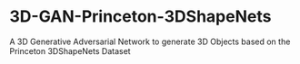 # 3D-GAN-Princeton-3DShapeNets
A 3D Generative Adversarial Network to generate 3D Objects based on the Princeton 3DShapeNets Dataset
